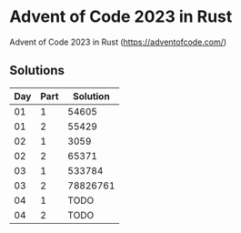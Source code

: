 # Advent of Code 2023 in Rust

Advent of Code 2023 in Rust (https://adventofcode.com/)

## Solutions

| Day | Part | Solution |
|-----|------|----------|
| 01  | 1    | 54605    |
| 01  | 2    | 55429    |
| 02  | 1    | 3059     |
| 02  | 2    | 65371    |
| 03  | 1    | 533784   |
| 03  | 2    | 78826761 |
| 04  | 1    | TODO     |
| 04  | 2    | TODO     |
